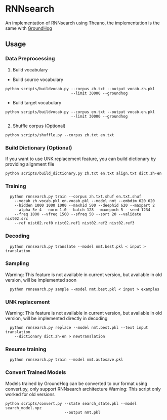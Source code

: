 # RNNsearch
An implementation of RNNsearch using Theano, the implementation is the same
with [GroundHog](https://github.com/lisa-groundhog/GroundHog)


## Usage

### Data Preprocessing
1. Build vocabulary
  * Build source vocabulary
  ```
  python scripts/buildvocab.py --corpus zh.txt --output vocab.zh.pkl
                               --limit 30000 --groundhog
  ```
  * Build target vocabulary
  ```
  python scripts/buildvocab.py --corpus en.txt --output vocab.en.pkl
                               --limit 30000 --groundhog
  ```
2. Shuffle corpus (Optional)
```
python scripts/shuffle.py --corpus zh.txt en.txt
```

### Build Dictionary (Optional)
If you want to use UNK replacement feature, you can build dictionary by
providing alignment file
```
python scripts/build_dictionary.py zh.txt en.txt align.txt dict.zh-en
```

### Training
```
  python rnnsearch.py train --corpus zh.txt.shuf en.txt.shuf
    --vocab zh.vocab.pkl en.vocab.pkl --model nmt --embdim 620 620
    --hidden 1000 1000 1000 --maxhid 500 --deephid 620 --maxpart 2
    --alpha 5e-4 --norm 1.0 --batch 128 --maxepoch 5 --seed 1234
    --freq 1000 --vfreq 1500 --sfreq 50 --sort 20 --validate nist02.src
    --ref nist02.ref0 nist02.ref1 nist02.ref2 nist02.ref3
  ```
### Decoding
```
  python rnnsearch.py translate --model nmt.best.pkl < input > translation
```
### Sampling
Warning: This feature is not available in current version, but available in
old version, will be implemented soon
```
  python rnnsearch.py sample --model nmt.best.pkl < input > examples
```
### UNK replacement
Warning: This feature is not available in current version, but available in
old version, will be implemented directly in decoding
```
  python rnnsearch.py replace --model nmt.best.pkl --text input translation
    --dictionary dict.zh-en > newtranslation
```
### Resume training
```
  python rnnsearch.py train --model nmt.autosave.pkl
```

### Convert Trained Models
Models trained by GroundHog can be converted to our format using convert.py,
only support RNNsearch architecture
Warning: This script only worked for old versions
```
python scripts/convert.py --state search_state.pkl --model search_model.npz
                          --output nmt.pkl
```
